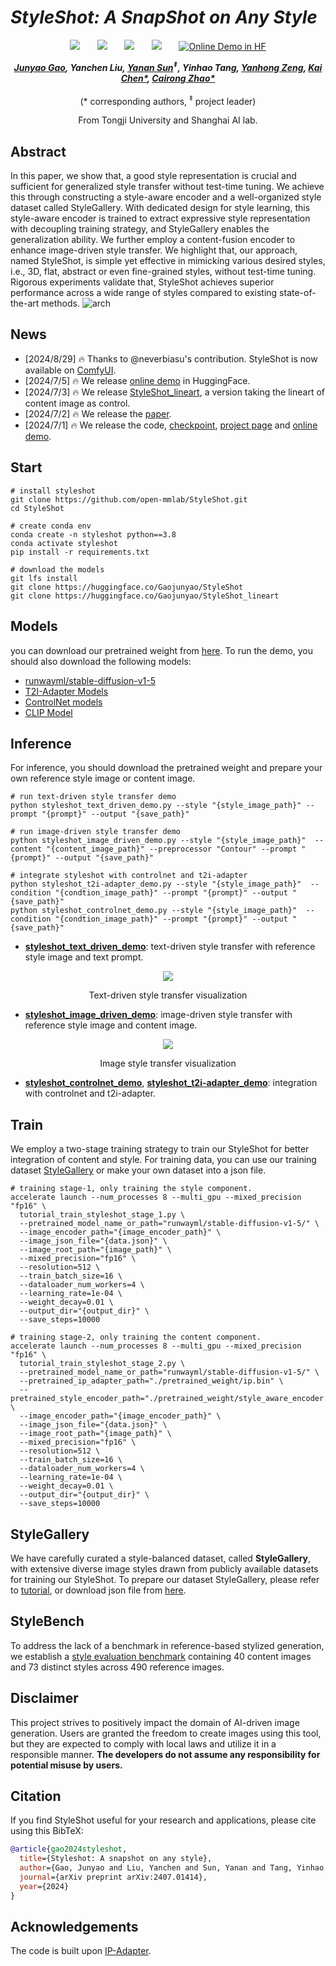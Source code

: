 # ___***StyleShot: A SnapShot on Any Style***___

<div align="center">

 <a href='https://arxiv.org/abs/2407.01414'><img src='https://img.shields.io/badge/arXiv-2407.01414-b31b1b.svg'></a> &nbsp;&nbsp;&nbsp;&nbsp;&nbsp;
 <a href='https://styleshot.github.io/'><img src='https://img.shields.io/badge/Project-Page-Green'></a> &nbsp;&nbsp;&nbsp;&nbsp;&nbsp;
<a href='https://openxlab.org.cn/apps/detail/lianchen/StyleShot'><img src='https://cdn-static.openxlab.org.cn/app-center/openxlab_app.svg'></a> &nbsp;&nbsp;&nbsp;&nbsp;&nbsp;
<a href='https://huggingface.co/Gaojunyao/StyleShot'><img src='https://img.shields.io/badge/%F0%9F%A4%97%20Hugging%20Face-Model-blue'></a> &nbsp;&nbsp;&nbsp;&nbsp;&nbsp;
<a target="_blank" href="https://huggingface.co/spaces/nowsyn/StyleShot">
  <img src="https://huggingface.co/datasets/huggingface/badges/raw/main/open-in-hf-spaces-sm.svg" alt="Online Demo in HF"/>
</a>

_**[Junyao Gao](https://jeoyal.github.io/home/), Yanchen Liu, [Yanan Sun](https://scholar.google.com/citations?hl=zh-CN&user=6TA1oPkAAAAJ)<sup>&Dagger;</sup>, Yinhao Tang, [Yanhong Zeng](https://zengyh1900.github.io/), [Kai Chen*](https://chenkai.site/), [Cairong Zhao*](https://vill-lab.github.io/)**_
<br><br>
(* corresponding authors, <sup>&Dagger;</sup> project leader)

From Tongji University and Shanghai AI lab.

</div>

## Abstract

In this paper, we show that, a good style representation is crucial and sufficient for generalized style transfer without test-time tuning.
We achieve this through constructing a style-aware encoder and a well-organized style dataset called StyleGallery.
With dedicated design for style learning, this style-aware encoder is trained to extract expressive style representation with decoupling training strategy, and StyleGallery enables the generalization ability.
We further employ a content-fusion encoder to enhance image-driven style transfer.
We highlight that, our approach, named StyleShot, is simple yet effective in mimicking various desired styles, i.e., 3D, flat, abstract or even fine-grained styles, without test-time tuning. Rigorous experiments validate that, StyleShot achieves superior performance across a wide range of styles compared to existing state-of-the-art methods.
![arch](assets/teasers.png)

## News
- [2024/8/29] 🔥 Thanks to @neverbiasu's contribution. StyleShot is now available on [ComfyUI](https://github.com/neverbiasu/ComfyUI-StyleShot).
- [2024/7/5] 🔥 We release [online demo](https://huggingface.co/spaces/nowsyn/StyleShot) in HuggingFace.
- [2024/7/3] 🔥 We release [StyleShot_lineart](https://huggingface.co/Gaojunyao/StyleShot_lineart), a version taking the lineart of content image as control.
- [2024/7/2] 🔥 We release the [paper](https://arxiv.org/abs/2407.01414).
- [2024/7/1] 🔥 We release the code, [checkpoint](https://huggingface.co/Gaojunyao/StyleShot), [project page](https://styleshot.github.io/) and [online demo](https://openxlab.org.cn/apps/detail/lianchen/StyleShot).

## Start

```
# install styleshot
git clone https://github.com/open-mmlab/StyleShot.git
cd StyleShot

# create conda env
conda create -n styleshot python==3.8
conda activate styleshot
pip install -r requirements.txt

# download the models
git lfs install
git clone https://huggingface.co/Gaojunyao/StyleShot
git clone https://huggingface.co/Gaojunyao/StyleShot_lineart
```

## Models

you can download our pretrained weight from [here](https://huggingface.co/Gaojunyao/StyleShot). To run the demo, you should also download the following models:
- [runwayml/stable-diffusion-v1-5](https://huggingface.co/runwayml/stable-diffusion-v1-5)
- [T2I-Adapter Models](https://huggingface.co/TencentARC)
- [ControlNet models](https://huggingface.co/lllyasviel)
- [CLIP Model](https://huggingface.co/laion/CLIP-ViT-H-14-laion2B-s32B-b79K)


## Inference
For inference, you should download the pretrained weight and prepare your own reference style image or content image.

```
# run text-driven style transfer demo
python styleshot_text_driven_demo.py --style "{style_image_path}" --prompt "{prompt}" --output "{save_path}"

# run image-driven style transfer demo
python styleshot_image_driven_demo.py --style "{style_image_path}"  --content "{content_image_path}" --preprocessor "Contour" --prompt "{prompt}" --output "{save_path}"

# integrate styleshot with controlnet and t2i-adapter
python styleshot_t2i-adapter_demo.py --style "{style_image_path}"  --condition "{condtion_image_path}" --prompt "{prompt}" --output "{save_path}"
python styleshot_controlnet_demo.py --style "{style_image_path}"  --condition "{condtion_image_path}" --prompt "{prompt}" --output "{save_path}"
```

- [**styleshot_text_driven_demo**](styleshot_text_driven_demo.py): text-driven style transfer with reference style image and text prompt.

<div align="center">
<img src=assets/text_driven.png>
<p>Text-driven style transfer visualization</p>
</div>

- [**styleshot_image_driven_demo**](styleshot_image_driven_demo.py): image-driven style transfer with reference style image and content image.

<div align="center">
<img src=assets/image_driven.png>
 <p>Image style transfer visualization</p>
</div>

- [**styleshot_controlnet_demo**](styleshot_controlnet_demo.py), [**styleshot_t2i-adapter_demo**](styleshot_t2i-adapter_demo.py): integration with controlnet and t2i-adapter.

## Train
We employ a two-stage training strategy to train our StyleShot for better integration of content and style. For training data, you can use our training dataset [StyleGallery](#style_gallery) or make your own dataset into a json file.

```
# training stage-1, only training the style component.
accelerate launch --num_processes 8 --multi_gpu --mixed_precision "fp16" \
  tutorial_train_styleshot_stage_1.py \
  --pretrained_model_name_or_path="runwayml/stable-diffusion-v1-5/" \
  --image_encoder_path="{image_encoder_path}" \
  --image_json_file="{data.json}" \
  --image_root_path="{image_path}" \
  --mixed_precision="fp16" \
  --resolution=512 \
  --train_batch_size=16 \
  --dataloader_num_workers=4 \
  --learning_rate=1e-04 \
  --weight_decay=0.01 \
  --output_dir="{output_dir}" \
  --save_steps=10000

# training stage-2, only training the content component.
accelerate launch --num_processes 8 --multi_gpu --mixed_precision "fp16" \
  tutorial_train_styleshot_stage_2.py \
  --pretrained_model_name_or_path="runwayml/stable-diffusion-v1-5/" \
  --pretrained_ip_adapter_path="./pretrained_weight/ip.bin" \
  --pretrained_style_encoder_path="./pretrained_weight/style_aware_encoder.bin" \
  --image_encoder_path="{image_encoder_path}" \
  --image_json_file="{data.json}" \
  --image_root_path="{image_path}" \
  --mixed_precision="fp16" \
  --resolution=512 \
  --train_batch_size=16 \
  --dataloader_num_workers=4 \
  --learning_rate=1e-04 \
  --weight_decay=0.01 \
  --output_dir="{output_dir}" \
  --save_steps=10000
```

## StyleGallery<a name="style_gallery"></a>
We have carefully curated a style-balanced dataset, called **StyleGallery**, with extensive diverse image styles drawn from publicly available datasets for training our StyleShot. 
To prepare our dataset StyleGallery, please refer to [tutorial](DATASET.md), or download json file from [here](https://drive.google.com/drive/folders/10T3t58rQKDmYOLschUYj0tzm6zuOngMd?usp=drive_link).

## StyleBench
To address the lack of a benchmark in reference-based stylized generation, we establish a <a href='https://drive.google.com/file/d/1Q_jbI25NfqZvuwWv53slmovqyW_L4k2r/view?usp=drive_link'>style evaluation benchmark</a> containing 40 content images and 73 distinct styles across 490 reference images.

## Disclaimer

This project strives to positively impact the domain of AI-driven image generation. Users are granted the freedom to create images using this tool, but they are expected to comply with local laws and utilize it in a responsible manner. **The developers do not assume any responsibility for potential misuse by users.**


## Citation
If you find StyleShot useful for your research and applications, please cite using this BibTeX:
```bibtex
@article{gao2024styleshot,
  title={Styleshot: A snapshot on any style},
  author={Gao, Junyao and Liu, Yanchen and Sun, Yanan and Tang, Yinhao and Zeng, Yanhong and Chen, Kai and Zhao, Cairong},
  journal={arXiv preprint arXiv:2407.01414},
  year={2024}
}
```

## Acknowledgements
The code is built upon <a href='https://github.com/tencent-ailab/IP-Adapter'>IP-Adapter</a>.
